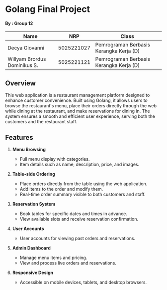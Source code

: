 # Golang Final Project

#### By : Group 12
| Name           | NRP        | Class     |
| ---            | ---        | ----------|
| Decya Giovanni | 5025221027 | Pemrograman Berbasis Kerangka Kerja (D) |
| Willyam Brordus Dominikus S. | 5025221121 | Pemrograman Berbasis Kerangka Kerja (D) |

## Overview
This web application is a restaurant management platform designed to enhance customer convenience. Built using Golang, it allows users to browse the restaurant's menu, place their orders directly through the web while dining at the restaurant, and make reservations for dining in. The system ensures a smooth and efficient user experience, serving both the customers and the restaurant staff.

## Features
1. **Menu Browsing**  
   - Full menu display with categories. 
   - Item details such as name, description, price, and images.  

2. **Table-side Ordering**  
   - Place orders directly from the table using the web application.  
   - Add items to the order and modify them.  
   - Real-time order summary visible to both customers and staff.  

3. **Reservation System**  
   - Book tables for specific dates and times in advance.  
   - View available slots and receive reservation confirmation.  

4. **User Accounts**  
   - User accounts for viewing past orders and reservations.  

5. **Admin Dashboard**  
   - Manage menu items and pricing.  
   - View and process live orders and reservations.  

6. **Responsive Design**  
   - Accessible on mobile devices, tablets, and desktop browsers.  
